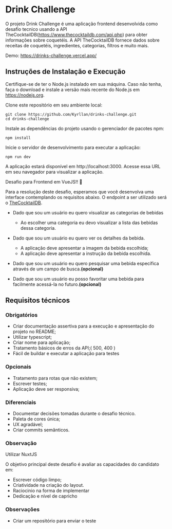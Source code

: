# Drink Challenge

O projeto Drink Challenge é uma aplicação frontend desenvolvida como desafio tecnico usando a API TheCocktailDB(https://www.thecocktaildb.com/api.php) para obter informações sobre coquetéis. A API TheCocktailDB fornece dados sobre receitas de coquetéis, ingredientes, categorias, filtros e muito mais.

Demo: https://drinks-challenge.vercel.app/


## Instruções de Instalação e Execução

Certifique-se de ter o Node.js instalado em sua máquina. Caso não tenha, faça o download e instale a versão mais recente do Node.js em https://nodejs.org.

Clone este repositório em seu ambiente local:

```
git clone https://github.com/Kyrllan/drinks-challenge.git
cd drinks-challenge
```

Instale as dependências do projeto usando o gerenciador de pacotes npm:

```
npm install
```

Inicie o servidor de desenvolvimento para executar a aplicação:

```
npm run dev
```

A aplicação estará disponível em http://localhost:3000. Acesse essa URL em seu navegador para visualizar a aplicação.




Desafio para Frontend em VueJS!! :raised_hands:

Para a resolução deste desafio, esperamos que você desenvolva uma interface contemplando os requisitos abaixo. O endpoint a ser utilizado será o [TheCocktailDB](https://www.thecocktaildb.com/api.php).

- Dado que sou um usuário eu quero visualizar as categorias de bebidas
  - Ao escolher uma categoria eu devo visualizar a lista das bebidas dessa categoria.

- Dado que sou um usuário eu quero ver os detalhes da bebida.
  - A aplicação deve apresentar a imagem da bebida escolhida;
  - A aplicação deve apresentar a instrução da bebida escolhida.

- Dado que sou um usuário eu quero pesquisar uma bebida específica através de um campo de busca.**(opcional)**

- Dado que sou um usuário eu posso favoritar uma bebida para facilmente acessá-la no futuro.**(opcional)**

## Requisitos técnicos

### Obrigatórios

- Criar documentação assertiva para a execução e apresentação do projeto no README;
- Utilizar typescript;
- Criar nome para aplicação;
- Tratamento básicos de erros da API;( 500, 400 )
- Fácil de buildar e executar a aplicação para testes

### Opcionais

- Tratamento para rotas que não existem;
- Escrever testes;
- Aplicação deve ser responsiva;

### Diferenciais

- Documentar decisões tomadas durante o desafio técnico.
- Paleta de cores única;
- UX agradável;
- Criar commits semânticos.

### Observação

Utilizar NuxtJS

O objetivo principal deste desafio é avaliar as capacidades do candidato em:

- Escrever código limpo;
- Criatividade na criação do layout.
- Raciocinio na forma de implementar
- Dedicação e nível de capricho

### Observações
- Criar um repositório para enviar o teste
